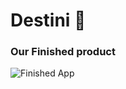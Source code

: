 # Destini 🤔

### Our Finished product

![Finished App](https://github.com/londonappbrewery/Images/blob/master/Destini.gif)
